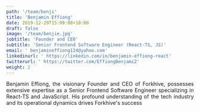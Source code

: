 ```yaml
---
path: '/team/benji'
title: 'Benjamin Effiong'
date: 2019-12-29T15:09:08+10:00
draft: false
image: '/team/benjie.jpg'
jobtitle: 'Founder and CEO'
subtitle: 'Senior Frontend Software Engineer (React-TS, JS)'
email: ' benjamineffiong124@yahoo.com'
linkedinurl: ' https://linkedin.com/in/benjamin-effiong-react'
twitterurl: ' https://twitter.com/EffiongBenjami2'
weight: 2
---
```

<p style='text-align: justify'>
    Benjamin Effiong, the visionary Founder and CEO of Forkhive, possesses extensive expertise as a Senior Frontend Software Engineer specializing in React-TS and JavaScript. His profound understanding of the tech industry and its operational dynamics drives Forkhive's success
</p>